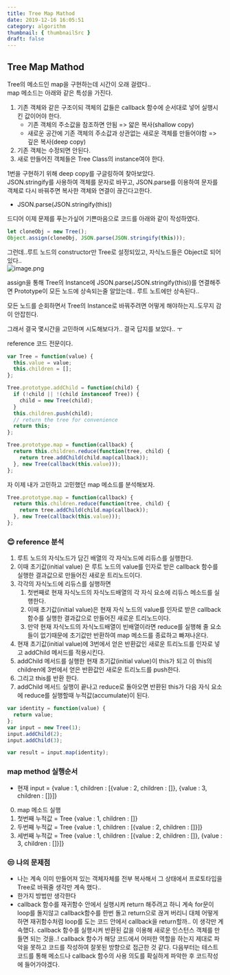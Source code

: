 ```yaml
---
title: Tree Map Mathod
date: 2019-12-16 16:05:51
category: algorithm
thumbnail: { thumbnailSrc }
draft: false
---
```

## Tree Map Mathod 

Tree의 메소드인 map을 구현하는데 시간이 오래 걸렸다..  
map 메소드는 아래와 같은 특성을 가진다.  
1. 기존 객체와 같은 구조이되 객체의 값들은 callback 함수에 순서대로 넣어 실행시킨 값이어야 한다.
	- 기존 객체의 주소값을 참조하면 안됨 => 얇은 복사(shallow copy)
    - 새로운 공간에 기존 객체의 주소값과 상관없는 새로운 객체를 만들어야함 => 깊은 복사(deep copy)
2. 기존 객체는 수정되면 안된다.
3. 새로 만들어진 객체들은 Tree Class의 instance여야 한다.


1번을 구현하기 위해 deep copy를 구글링하여 찾아보았다.  
JSON.stringify를 사용하여 객체를 문자로 바꾸고, JSON.parse를 이용하여 문자를 객체로 다시 바꿔주면 복사한 객체와 연결이 끊긴다고한다.  
- JSON.parse(JSON.stringify(this))  

드디어 이제 문제를 푸는가싶어 기쁜마음으로 코드를 아래와 같이 작성하였다.  

```js
let cloneObj = new Tree();
Object.assign(cloneObj, JSON.parse(JSON.stringify(this)));
```

그런데..루트 노드의 constructor만 Tree로 설정되있고, 자식노드들은 Object로 되어있다..  
![image.png](https://images.velog.io/post-images/yhe228/35220f10-223f-11ea-8a8a-754eee579194/image.png)  

assign을 통해 Tree의 Instance에 JSON.parse(JSON.stringify(this))를 연결해주면 Prototype이 모든 노드에 상속되는줄 알았는데.. 루트 노트에만 상속된다..  

모든 노드를 순회하면서 Tree의 Instance로 바꿔주려면 어떻게 해야하는지..도무지 감이 안잡힌다.  

그래서 결국 몇시간을 고민하며 시도해보다가.. 결국 답지를 보았다.. ㅜ  

reference 코드 전문이다.  

```js
var Tree = function(value) {
  this.value = value;
  this.children = [];
};

Tree.prototype.addChild = function(child) {
  if (!child || !(child instanceof Tree)) {
    child = new Tree(child);
  }
  this.children.push(child);
  // return the tree for convenience
  return this;
};

Tree.prototype.map = function(callback) {
  return this.children.reduce(function(tree, child) {
    return tree.addChild(child.map(callback));
  }, new Tree(callback(this.value)));
};
```

자 이제 내가 고민하고 고민했던 map 메소드를 분석해보자.  

```js
Tree.prototype.map = function(callback) {
  return this.children.reduce(function(tree, child) {
    return tree.addChild(child.map(callback));
  }, new Tree(callback(this.value)));
};
```

### 😊 reference 분석 
1. 루트 노드의 자식노드가 담긴 배열의 각 자식노드에 리듀스를 실행한다.
2. 이때 초기값(initial value) 은 루트 노드의 value를 인자로 받은 callback 함수를 실행한 결과값으로 만들어진 새로운 트리노드이다.
3. 각각의 자식노드에 리듀스를 실행하면 
    1. 첫번째로 현재 자식노드의 자식노드배열의 각 자식 요소에 리듀스 메소드를 실행한다.
    2. 이때 초기값(initial value)은 현재 자식 노드의 value를 인자로 받은 callback 함수를 실행한 결과값으로 만들어진 새로운 트리노드이다.
    3. 만약 현재 자식노드의 자식노드배열이 빈배열이라면 reduce를 실행해 줄 요소들이 없기때문에 초기값만 반환하여 map 메소드를 종료하고 빠져나온다.
4. 현재 초기값(initial value)에 3번에서 얻은 반환값인 새로운 트리노드를 인자로 넣고 addChild 메서드를 적용시킨다.
5. addChild 메서드를 실행한 현재 초기값(initial value)이 this가 되고 이 this의 children에 3번에서 얻은 반환값인 새로운 트리노드를 push한다.
6. 그리고 this를 반환 한다.
7. addChild 메서드 실행이 끝나고 reduce로 돌아오면 반환된 this가 다음 자식 요소에 reduce를 실행할때 누적값(accumulate)이 된다.



```js
var identity = function(value) {
  return value;
};
var input = new Tree(1);
input.addChild(2);
input.addChild(3);

var result = input.map(identity);
```
### map method 실행순서
- 현재 input = {value : 1, children : [{value : 2, children : []}, {value : 3, children : []}]}  
0. map 메소드 실행
1. 첫번째 누적값 = Tree {value : 1, children : []}
2. 두번째 누적값 = Tree {value : 1, children : [{value : 2, children : []}]}
3. 세번째 누적값 = Tree {value : 1, children : [{value : 2, children : []}, {value : 3, children : []}]}

### 😒 나의 문제점
- 나는 계속 이미 만들어져 있는 객체자체를 전부 복사해서 그 상태에서 프로토타입을 Tree로 바꿔줄 생각만 계속 했다..  
- 한가지 방법만 생각한다
- callback 함수를 재귀함수 안에서 실행시켜 return 해주려고 하니 계속 for문이 loop를 돌지않고 callback함수를 한번 돌고 return으로 끊겨 버리니 대체 어떻게하면 재귀함수처럼 loop를 도는 코드 안에서 callback을 return할까.. 이 생각만 계속했다. callback 함수를 실행시켜 반환된 값을 이용해 새로운 인스턴스 객체를 만들면 되는 것을..! callback 함수가 해당 코드에서 어떠한 역할을 하는지 제대로 파악을 못하고 코드를 작성하여 잘못된 방향으로 접근한 것 같다. 다음부터는 테스트코드를 통해 메소드나 callback 함수의 사용 의도를 확실하게 파악한 후 코드작성에 들어가야겠다. 

